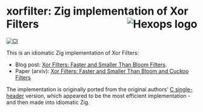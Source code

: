 # xorfilter: Zig implementation of Xor Filters <a href="https://hexops.com"><img align="right" alt="Hexops logo" src="https://raw.githubusercontent.com/hexops/media/main/readme.svg"></img></a>

[![CI](https://github.com/hexops/xorfilter/workflows/CI/badge.svg)](https://github.com/hexops/xorfilter/actions)

This is an idiomatic Zig implementation of Xor Filters:

- Blog post: [Xor Filters: Faster and Smaller Than Bloom Filters](https://lemire.me/blog/2019/12/19/xor-filters-faster-and-smaller-than-bloom-filters).
- Paper (arxiv): [Xor Filters: Faster and Smaller Than Bloom and Cuckoo Filters](https://arxiv.org/abs/1912.08258)

The implementation is originally ported from the original authors' [C single-header](https://github.com/FastFilter/xor_singleheader) version, which appeared to be the most efficient implementation - and then made into idiomatic Zig.
